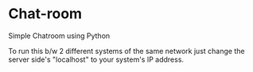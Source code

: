 # Chat-room
Simple Chatroom using Python 

To run this b/w 2 different systems of the same network just change the server side's "localhost" to your system's IP address.
